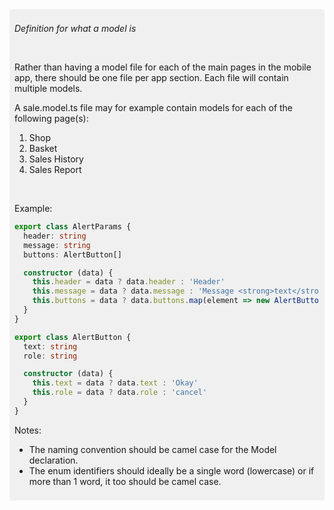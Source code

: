 <div style="max-width: 1024px; margin: auto; background: rgba(128, 128, 128, 0.1); padding: 8px; border-radius: 4px">

_Definition for what a model is_

<br/>

Rather than having a model file for each of the main pages in the mobile app, there should be one file per app section. Each file will contain multiple models.

A sale.model.ts file may for example contain models for each of the following page(s):  
1. Shop
2. Basket
3. Sales History
4. Sales Report

<br/>

Example:
```TypeScript
export class AlertParams {
  header: string
  message: string
  buttons: AlertButton[]

  constructor (data) {
    this.header = data ? data.header : 'Header'
    this.message = data ? data.message : 'Message <strong>text</strong>!!!'
    this.buttons = data ? data.buttons.map(element => new AlertButton(element)) : [new AlertButton(null)]
  }
}

export class AlertButton {
  text: string
  role: string

  constructor (data) {
    this.text = data ? data.text : 'Okay'
    this.role = data ? data.role : 'cancel'
  }
}

```

<!-- TODO: Check this! - CamelCase vs first letter uppercase -->

Notes:
- The naming convention should be camel case for the Model declaration.
- The enum identifiers should ideally be a single word (lowercase) or if more than 1 word, it too should be camel case.

</div>
